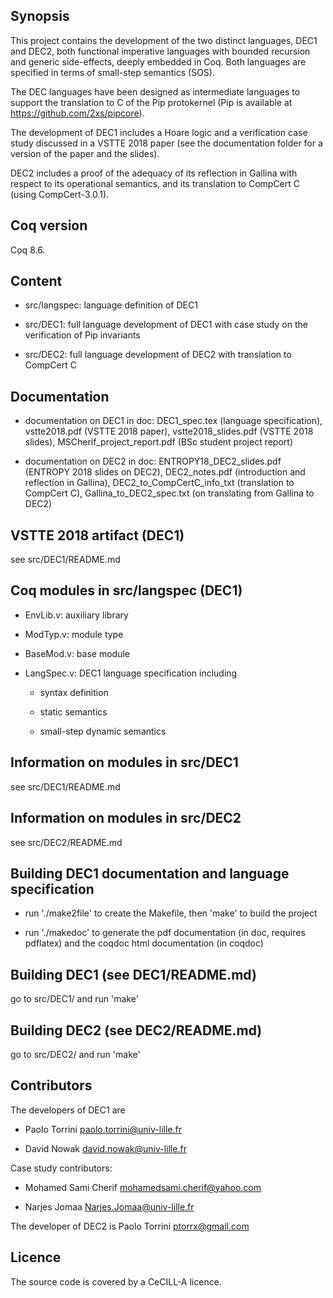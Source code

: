 
## Synopsis

This project contains the development of the two distinct languages,
DEC1 and DEC2, both functional imperative languages with bounded
recursion and generic side-effects, deeply embedded in Coq. Both
languages are specified in terms of small-step semantics (SOS).

The DEC languages have been designed as intermediate languages to
support the translation to C of the Pip protokernel (Pip is available
at https://github.com/2xs/pipcore).

The development of DEC1 includes a Hoare logic and a verification case
study discussed in a VSTTE 2018 paper (see the documentation folder
for a version of the paper and the slides).

DEC2 includes a proof of the adequacy of its reflection in Gallina
with respect to its operational semantics, and its translation to
CompCert C (using CompCert-3.0.1).


## Coq version

Coq 8.6.

## Content

* src/langspec: language definition of DEC1

* src/DEC1: full language development of DEC1 with 
            case study on the verification of Pip invariants

* src/DEC2: full language development of DEC2 with
            translation to CompCert C

## Documentation

* documentation on DEC1 in doc: 
          DEC1_spec.tex (language specification),
	  vstte2018.pdf (VSTTE 2018 paper),
	  vstte2018_slides.pdf (VSTTE 2018 slides),
	  MSCherif_project_report.pdf (BSc student project report)

* documentation on DEC2 in doc: 
          ENTROPY18_DEC2_slides.pdf (ENTROPY 2018 slides on DEC2),
          DEC2_notes.pdf (introduction and reflection in Gallina),
	  DEC2_to_CompCertC_info_txt (translation to CompCert C),
	  Gallina_to_DEC2_spec.txt (on translating from Gallina to DEC2)

## VSTTE 2018 artifact (DEC1)

see src/DEC1/README.md

## Coq modules in src/langspec (DEC1)

* EnvLib.v: auxiliary library

* ModTyp.v: module type

* BaseMod.v: base module

* LangSpec.v: DEC1 language specification including

  + syntax definition

  + static semantics

  + small-step dynamic semantics

## Information on modules in src/DEC1

   see src/DEC1/README.md

## Information on modules in src/DEC2

   see src/DEC2/README.md

## Building DEC1 documentation and language specification

* run './make2file' to create the Makefile, then 'make' to build the project

* run './makedoc' to generate the pdf documentation (in doc, requires
  pdflatex) and the coqdoc html documentation (in coqdoc)

## Building DEC1 (see DEC1/README.md)

  go to src/DEC1/ and run 'make'

## Building DEC2 (see DEC2/README.md) 

  go to src/DEC2/ and run 'make'

## Contributors


The developers of DEC1 are

* Paolo Torrini <paolo.torrini@univ-lille.fr> 

* David Nowak <david.nowak@univ-lille.fr>

Case study contributors:

* Mohamed Sami Cherif <mohamedsami.cherif@yahoo.com> 

* Narjes Jomaa <Narjes.Jomaa@univ-lille.fr>


The developer of DEC2 is Paolo Torrini <ptorrx@gmail.com>


## Licence

  The source code is covered by a CeCILL-A licence.
